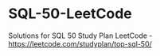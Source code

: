 # SQL-50-LeetCode
Solutions for SQL 50 Study Plan LeetCode -
https://leetcode.com/studyplan/top-sql-50/
